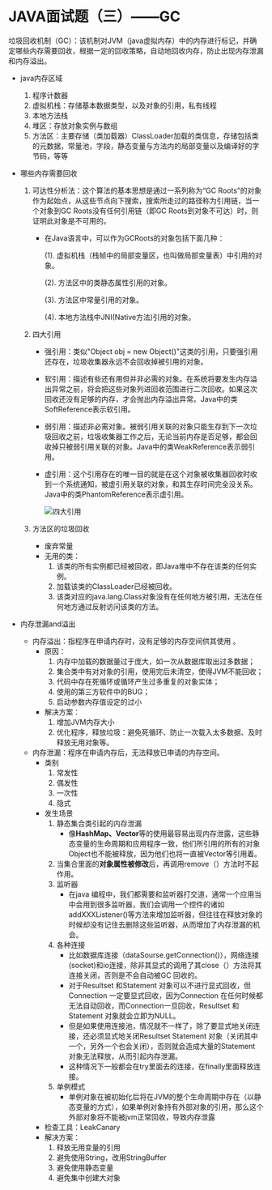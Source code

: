 JAVA面试题（三）——GC
===

垃圾回收机制（GC）：该机制对JVM（java虚拟内存）中的内存进行标记，并确定哪些内存需要回收，根据一定的回收策略，自动地回收内存，防止出现内存泄漏和内存溢出。

- java内存区域

  1. 程序计数器
  2. 虚拟机栈：存储基本数据类型，以及对象的引用，私有线程
  3. 本地方法栈
  4. 堆区：存放对象实例与数组
  5. 方法区：主要存储（类加载器）ClassLoader加载的类信息，存储包括类的元数据，常量池，字段，静态变量与方法内的局部变量以及编译好的字节码，等等

- 哪些内存需要回收

  1. 可达性分析法：这个算法的基本思想是通过一系列称为“GC Roots”的对象作为起始点，从这些节点向下搜索，搜索所走过的路径称为引用链，当一个对象到GC Roots没有任何引用链（即GC Roots到对象不可达）时，则证明此对象是不可用的。

     - 在Java语言中，可以作为GCRoots的对象包括下面几种：

       (1). 虚拟机栈（栈帧中的局部变量区，也叫做局部变量表）中引用的对象。

       (2). 方法区中的类静态属性引用的对象。

       (3). 方法区中常量引用的对象。

       (4). 本地方法栈中JNI(Native方法)引用的对象。

  2. 四大引用

     - 强引用：类似"Object obj = new Object()"这类的引用，只要强引用还存在，垃圾收集器永远不会回收掉被引用的对象。

     - 软引用：描述有些还有用但并非必需的对象。在系统将要发生内存溢出异常之前，将会把这些对象列进回收范围进行二次回收。如果这次回收还没有足够的内存，才会抛出内存溢出异常。Java中的类SoftReference表示软引用。

     - 弱引用：描述非必需对象。被弱引用关联的对象只能生存到下一次垃圾回收之前，垃圾收集器工作之后，无论当前内存是否足够，都会回收掉只被弱引用关联的对象。Java中的类WeakReference表示弱引用。

     - 虚引用：这个引用存在的唯一目的就是在这个对象被收集器回收时收到一个系统通知，被虚引用关联的对象，和其生存时间完全没关系。Java中的类PhantomReference表示虚引用。

       ![四大引用](https://images2015.cnblogs.com/blog/249993/201703/249993-20170306195851516-1068507269.png)

  3. 方法区的垃圾回收

     - 废弃常量
     - 无用的类：
       1. 该类的所有实例都已经被回收，即Java堆中不存在该类的任何实例。
       2. 加载该类的ClassLoader已经被回收。
       3. 该类对应的java.lang.Class对象没有在任何地方被引用，无法在任何地方通过反射访问该类的方法。

- 内存泄漏and溢出

  - 内存溢出：指程序在申请内存时，没有足够的内存空间供其使用 。
    - 原因：
      1. 内存中加载的数据量过于庞大，如一次从数据库取出过多数据； 
      2. 集合类中有对对象的引用，使用完后未清空，使得JVM不能回收； 
      3. 代码中存在死循环或循环产生过多重复的对象实体； 
      4. 使用的第三方软件中的BUG； 
      5. 启动参数内存值设定的过小
    - 解决方案：
      1. 增加JVM内存大小
      2. 优化程序，释放垃圾：避免死循环、防止一次载入太多数据、及时释放无用对象等。
  - 内存泄漏：程序在申请内存后，无法释放已申请的内存空间。
    - 类别
      1. 常发性
      2. 偶发性
      3. 一次性
      4. 隐式
    - 发生场景
      1. 静态集合类引起的内存泄漏
         - 像**HashMap、Vector**等的使用最容易出现内存泄露，这些静态变量的生命周期和应用程序一致，他们所引用的所有的对象Object也不能被释放，因为他们也将一直被Vector等引用着。
      2. 当集合里面的**对象属性被修改**后，再调用remove（）方法时不起作用。
      3. 监听器
         - 在java 编程中，我们都需要和监听器打交道，通常一个应用当中会用到很多监听器，我们会调用一个控件的诸如addXXXListener()等方法来增加监听器，但往往在释放对象的时候却没有记住去删除这些监听器，从而增加了内存泄漏的机会。
      4. 各种连接
         - 比如数据库连接（dataSourse.getConnection()），网络连接(socket)和io连接，除非其显式的调用了其close（）方法将其连接关闭，否则是不会自动被GC 回收的。
         - 对于Resultset 和Statement 对象可以不进行显式回收，但Connection 一定要显式回收，因为Connection 在任何时候都无法自动回收，而Connection一旦回收，Resultset 和Statement 对象就会立即为NULL。
         - 但是如果使用连接池，情况就不一样了，除了要显式地关闭连接，还必须显式地关闭Resultset Statement 对象（关闭其中一个，另外一个也会关闭），否则就会造成大量的Statement 对象无法释放，从而引起内存泄漏。
         - 这种情况下一般都会在try里面去的连接，在finally里面释放连接。
      5. 单例模式
         - 单例对象在被初始化后将在JVM的整个生命周期中存在（以静态变量的方式），如果单例对象持有外部对象的引用，那么这个外部对象将不能被jvm正常回收，导致内存泄露
    - 检查工具：LeakCanary
    - 解决方案：
      1. 释放无用变量的引用
      2. 避免使用String，改用StringBuffer
      3. 避免使用静态变量
      4. 避免集中创建大对象